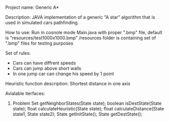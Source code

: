 Project name: Generic A*

Description: JAVA implementation of a generic "A star" algorithm that is used in simulated cars pathfinding.

How to use:
Run in cosnole mode Main.java with proper ".bmp" file, default is "resources/test1000x1000.bmp"
/resources folder is containing set of ".bmp" files for testing purposes

Set of rules:
- Cars can have diffrent speeds
- Cars can jump above short walls
- In one jump car can change his speed by 1 point

Heuristic function description:
Shortest distance in one axis

Avialable iterfaces:
  1) Problem 
     Set<State> getNeighborStates(State state);
     boolean isDestState(State state);
     float calculateHeuristic(State state);
     float calculateDistance(State state1, State state2);
     State getInitState();
     State getDestState();
  
